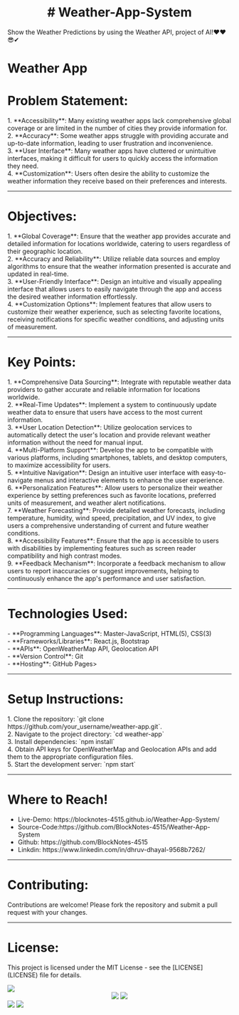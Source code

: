 <center><h1># Weather-App-System</h1></center>
Show the Weather Predictions by using the Weather API, project of AI!❤❤😎✔
<br>
<h1>Weather App</h1>

<h1>Problem Statement:</h1>
<p>
1. **Accessibility**: Many existing weather apps lack comprehensive global coverage or are limited in the number of cities they provide information for.<br>
2. **Accuracy**: Some weather apps struggle with providing accurate and up-to-date information, leading to user frustration and inconvenience.<br>
3. **User Interface**: Many weather apps have cluttered or unintuitive interfaces, making it difficult for users to quickly access the information they need.<br>
4. **Customization**: Users often desire the ability to customize the weather information they receive based on their preferences and interests.<br>
</p>
<hr>

<h1>Objectives:</h1>
<p>
1. **Global Coverage**: Ensure that the weather app provides accurate and detailed information for locations worldwide, catering to users regardless of their geographic location.<br>
2. **Accuracy and Reliability**: Utilize reliable data sources and employ algorithms to ensure that the weather information presented is accurate and updated in real-time.<br>
3. **User-Friendly Interface**: Design an intuitive and visually appealing interface that allows users to easily navigate through the app and access the desired weather information effortlessly.<br>
4. **Customization Options**: Implement features that allow users to customize their weather experience, such as selecting favorite locations, receiving notifications for specific weather conditions, and adjusting units of measurement.<br>
</p>
<hr>

<h1>Key Points:</h1>
<p>
1. **Comprehensive Data Sourcing**: Integrate with reputable weather data providers to gather accurate and reliable information for locations worldwide.<br>
2. **Real-Time Updates**: Implement a system to continuously update weather data to ensure that users have access to the most current information.<br>
3. **User Location Detection**: Utilize geolocation services to automatically detect the user's location and provide relevant weather information without the need for manual input.<br>
4. **Multi-Platform Support**: Develop the app to be compatible with various platforms, including smartphones, tablets, and desktop computers, to maximize accessibility for users.<br>
5. **Intuitive Navigation**: Design an intuitive user interface with easy-to-navigate menus and interactive elements to enhance the user experience.<br>
6. **Personalization Features**: Allow users to personalize their weather experience by setting preferences such as favorite locations, preferred units of measurement, and weather alert notifications.<br>
7. **Weather Forecasting**: Provide detailed weather forecasts, including temperature, humidity, wind speed, precipitation, and UV index, to give users a comprehensive understanding of current and future weather conditions.<br>
8. **Accessibility Features**: Ensure that the app is accessible to users with disabilities by implementing features such as screen reader compatibility and high contrast modes.<br>
9. **Feedback Mechanism**: Incorporate a feedback mechanism to allow users to report inaccuracies or suggest improvements, helping to continuously enhance the app's performance and user satisfaction.<br>
</p>
<hr>

<h1>Technologies Used:</h1>
<p>
- **Programming Languages**: Master-JavaScript, HTML(5), CSS(3)<br>
- **Frameworks/Libraries**: React.js, Bootstrap<br>
- **APIs**: OpenWeatherMap API, Geolocation API<br>
- **Version Control**: Git<br>
- **Hosting**: GitHub Pages><br>
</p>
<hr>

<h1>Setup Instructions:</h1>
<p>
1. Clone the repository: `git clone https://github.com/your_username/weather-app.git`.<br>
2. Navigate to the project directory: `cd weather-app`<br>
3. Install dependencies: `npm install`<br>
4. Obtain API keys for OpenWeatherMap and Geolocation APIs and add them to the appropriate configuration files.<br>
5. Start the development server: `npm start`<br>
</p>
<hr>

<h1>Where to Reach!</h1>
<ul>
  <li>Live-Demo: https://blocknotes-4515.github.io/Weather-App-System/</li>
  <li>Source-Code:https://github.com/BlockNotes-4515/Weather-App-System</li>
  <li>Github: https://github.com/BlockNotes-4515</li>
  <li>Linkdin: https://www.linkedin.com/in/dhruv-dhayal-9568b7262/</li>
</ul>
<hr>

<h1>Contributing:</h1>
<p>
Contributions are welcome! Please fork the repository and submit a pull request with your changes.<br>
</p>
<hr>

<h1>License:</h1>
<p>This project is licensed under the MIT License - see the [LICENSE](LICENSE) file for details.</p>

<img src="https://raw.githubusercontent.com/trinib/trinib/a5f17399d881c5651a89bfe4a621014b08346cf0/images/marquee2.svg">
<div style="text-align:center">
    <img src="https://camo.githubusercontent.com/42e1b5782fffe784476d846af83c9d4bf17a324d657834084028ff12b0ea2b69/68747470733a2f2f6769746875622d726561646d652d6461696c792d71756f7465732d7472696e69622e76657263656c2e6170702f6170693f7468656d653d6d65726b6f2663617465676f72793d70726f6772616d6d696e6726626f726465723d7472756526626f726465725f636f6c6f723d62646632353926626f726465725f77696474683d3326626f726465725f7261646975733d343026666f6e743d6e65775f726f636b6572">
    <img src="https://camo.githubusercontent.com/63b38e7e49d04296e1e37605b328b9c81d00efa010f39c8d2e191062d6797198/68747470733a2f2f71756f7465732d6769746875622d726561646d652e76657263656c2e6170702f6170693f7468656d653d6d65726b6f26626f726465723d74727565">
</div>

<img src="https://raw.githubusercontent.com/trinib/trinib/a5f17399d881c5651a89bfe4a621014b08346cf0/images/marquee.svg">
<img src="https://raw.githubusercontent.com/trinib/trinib/82213791fa9ff58d3ca768ddd6de2489ec23ffca/images/footer.svg">
